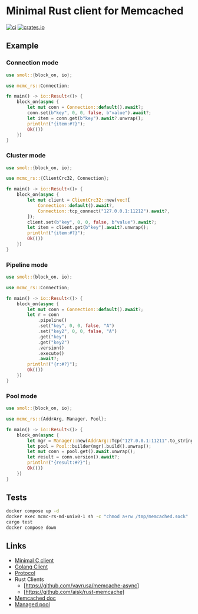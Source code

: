 # Minimal Rust client for Memcached

[![ci](https://github.com/ArtemIsmagilov/mcmc-rs/actions/workflows/ci.yaml/badge.svg)](https://github.com/ArtemIsmagilov/mcmc-rs/actions/workflows/ci.yaml)
[![crates.io](https://img.shields.io/crates/v/mcmc-rs.svg)](https://crates.io/crates/mcmc-rs)

## Example

### Connection mode

```rust
use smol::{block_on, io};

use mcmc_rs::Connection;

fn main() -> io::Result<()> {
    block_on(async {
        let mut conn = Connection::default().await?;
        conn.set(b"key", 0, 0, false, b"value").await?;
        let item = conn.get(b"key").await?.unwrap();
        println!("{item:#?}");
        Ok(())
    })
}
```

### Cluster mode

```rust
use smol::{block_on, io};

use mcmc_rs::{ClientCrc32, Connection};

fn main() -> io::Result<()> {
    block_on(async {
        let mut client = ClientCrc32::new(vec![
            Connection::default().await?,
            Connection::tcp_connect("127.0.0.1:11212").await?,
        ]);
        client.set(b"key", 0, 0, false, b"value").await?;
        let item = client.get(b"key").await?.unwrap();
        println!("{item:#?}");
        Ok(())
    })
}
```

### Pipeline mode

```rust
use smol::{block_on, io};

use mcmc_rs::Connection;

fn main() -> io::Result<()> {
    block_on(async {
        let mut conn = Connection::default().await?;
        let r = conn
            .pipeline()
            .set("key", 0, 0, false, "A")
            .set("key2", 0, 0, false, "A")
            .get("key")
            .get("key2")
            .version()
            .execute()
            .await?;
        println!("{r:#?}");
        Ok(())
    })
}
```

### Pool mode

```rust
use smol::{block_on, io};

use mcmc_rs::{AddrArg, Manager, Pool};

fn main() -> io::Result<()> {
    block_on(async {
        let mgr = Manager::new(AddrArg::Tcp("127.0.0.1:11211".to_string()));
        let pool = Pool::builder(mgr).build().unwrap();
        let mut conn = pool.get().await.unwrap();
        let result = conn.version().await?;
        println!("{result:#?}");
        Ok(())
    })
}
```

## Tests

```bash
docker compose up -d
docker exec mcmc-rs-md-unix0-1 sh -c "chmod a+rw /tmp/memcached.sock"
cargo test
docker compose down
```

## Links

- [Minimal C client](https://github.com/dormando/mcmc)
- [Golang Client](https://github.com/bradfitz/gomemcache/tree/master)
- [Protocol](https://github.com/memcached/memcached/blob/master/doc/protocol.txt)
- Rust Clients
  - [https://github.com/vavrusa/memcache-async]
  - [https://github.com/aisk/rust-memcache]
- [Memcached doc](https://docs.memcached.org)
- [Managed pool](https://docs.rs/deadpool/0.12.2/deadpool/)
